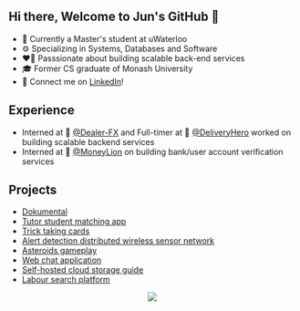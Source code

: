 ## Hi there, Welcome to Jun's GitHub 👋
- 🏫 Currently a Master's student at uWaterloo
- ⚙️ Specializing in Systems, Databases and Software
- ❤️‍🔥 Passsionate about building scalable back-end services
- 🎓 Former CS graduate of Monash University
- 🔗 Connect me on [LinkedIn](https://www.linkedin.com/in/itsjunqing/)!

## Experience 
- Interned at 🤔 [@Dealer-FX](https://www.dealer-fx.com) and Full-timer at 🍱 [@DeliveryHero](https://github.com/deliveryhero) worked on building scalable backend services
- Interned at 🏦 [@MoneyLion](https://github.com/moneylion) on building bank/user account verification services

## Projects
- [Dokumental](https://github.com/itsjunqing/dokumental) 
- [Tutor student matching app](https://github.com/itsjunqing/tutor-student-matching)
- [Trick taking cards](https://github.com/itsjunqing/trick-taking-cards)
- [Alert detection distributed wireless sensor network](https://github.com/itsjunqing/alert-detection-distributed-wsn-mpi)
- [Asteroids gameplay](https://github.com/itsjunqing/asteriods)
- [Web chat application](https://github.com/itsjunqing/sThrive)
- [Self-hosted cloud storage guide](https://github.com/itsjunqing/tgf)
- [Labour search platform](https://github.com/itsjunqing/hackthevalley)

<p align="center">
<img src="https://streak-stats.demolab.com?user=itsjunqing&theme=monokai&hide_border=true&border_radius=10&date_format=M%20j%5B%2C%20Y%5D" />
</p>
